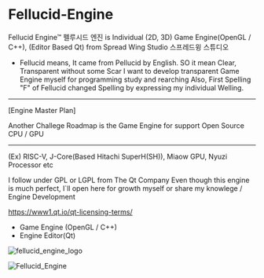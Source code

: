 # Fellucid-Engine
Fellucid Engine™ 펠루시드 엔진 is Individual (2D, 3D) Game Engine(OpenGL / C++), (Editor Based Qt) from Spread Wing Studio 스프레드윙 스튜디오 

* Fellucid means, It came from Pellucid by English. 
SO it mean Clear, Transparent without some Scar
I want to develop transparent Game Engine myself for programming study and rearching
Also, First Spelling "F" of Fellucid changed Spelling by expressing my individual Welling. 

---------------------------
[Engine Master Plan]

Another Challege Roadmap is the Game Engine for support Open Source CPU / GPU 

---------------------------

(Ex) RISC-V, J-Core(Based Hitachi SuperH(SH)), Miaow GPU, Nyuzi Processor etc

I follow under GPL or LGPL from The Qt Company
Even though this engine is much perfect, I`ll open here for growth myself or share my knowlege / Engine Development 

https://www1.qt.io/qt-licensing-terms/

- Game Engine (OpenGL / C++)
- Engine Editor(Qt)

![fellucid_engine_logo](https://user-images.githubusercontent.com/14072045/40580090-78ca45be-6172-11e8-80e7-607475271f10.png)

![Fellucid_Engine](https://user-images.githubusercontent.com/14072045/107699460-70cbe800-6cf9-11eb-843f-3d9528eee043.png)
